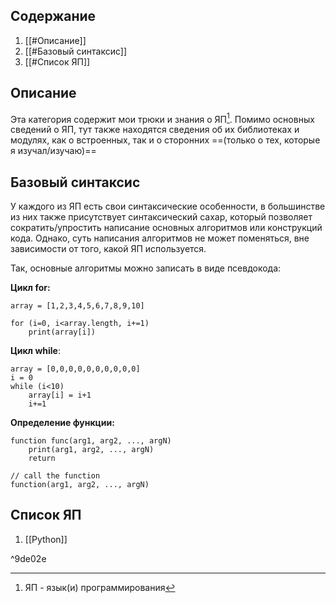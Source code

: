 ## Содержание
1. [[#Описание]]
2. [[#Базовый синтаксис]]
3. [[#Список ЯП]]

## Описание

Эта категория содержит мои трюки и знания о ЯП[^1].
Помимо основных сведений о ЯП, тут также находятся сведения об их библиотеках и модулях, как о встроенных, так и о сторонних ==(только о тех, которые я изучал/изучаю)==

## Базовый синтаксис

У каждого из ЯП есть свои синтаксические особенности, в большинстве из них также присутствует синтаксический сахар, который позволяет сократить/упростить написание основных алгоритмов или конструкций кода.
Однако, суть написания алгоритмов не может поменяться, вне зависимости от того, какой ЯП используется.

Так, основные алгоритмы можно записать в виде псевдокода:

**Цикл for:**
```
array = [1,2,3,4,5,6,7,8,9,10]

for (i=0, i<array.length, i+=1)
	print(array[i])

```
**Цикл while**:
```
array = [0,0,0,0,0,0,0,0,0,0]
i = 0
while (i<10)
	array[i] = i+1
	i+=1
```
**Определение функции:**
```
function func(arg1, arg2, ..., argN)
	print(arg1, arg2, ..., argN)
	return

// call the function
function(arg1, arg2, ..., argN)
```

## Список ЯП

1. [[Python]]

[^1]: ЯП - язык(и) программирования

^9de02e
